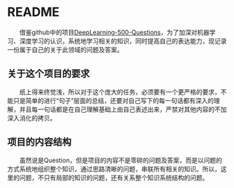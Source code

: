 # README

&emsp;&emsp;借鉴github中的项目[DeepLearning-500-Questions](https://github.com/scutan90/DeepLearning-500-questions)，为了加深对机器学习、深度学习的认识，系统地学习相关的知识，同时提高自己的表达能力，现记录一份属于自己的关于此领域的问题及答案。

## 关于这个项目的要求

&emsp;&emsp;纸上得来终觉浅，所以对于这个庞大的任务，必须要有一个更严格的要求，不能只是简单的进行“句子”层面的总结，还要对自己写下的每一句话都有深入的理解，并且每一句话都是在自己理解基础上由自己表述出来，严禁对其他内容的不加深入消化的拷贝。

## 项目的内容结构

&emsp;&emsp;虽然说是Question，但是项目的内容不是零碎的问题及答案，而是以问题的方式系统地组织整个知识，通过思路清晰的问题，串联所有相关的知识。所以，这里的问题，不只有局部的知识的问题，还有关系整个知识系统结构的问题。